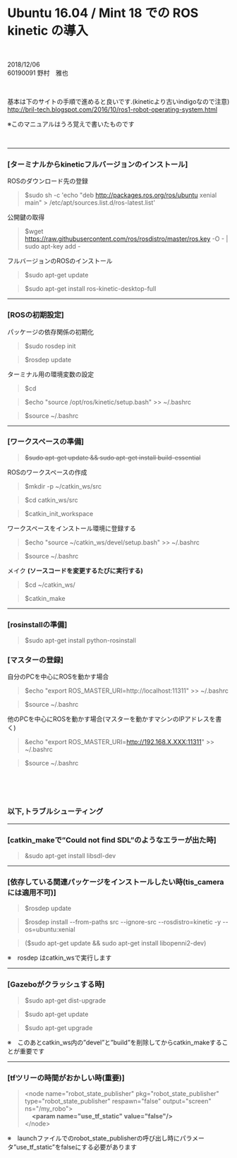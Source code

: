 # Ubuntu 16.04 / Mint 18 での ROS kinetic の導入  

<br />

2018/12/06  
60190091 野村　雅也  

<br />

基本は下のサイトの手順で進めると良いです.(kineticより古いindigoなので注意)  
http://bril-tech.blogspot.com/2016/10/ros1-robot-operating-system.html  

※このマニュアルはうろ覚えで書いたものです

<br />

---

### [ターミナルからkineticフルバージョンのインストール]

ROSのダウンロード先の登録
> $sudo sh -c 'echo "deb http://packages.ros.org/ros/ubuntu xenial main" > /etc/apt/sources.list.d/ros-latest.list' 

公開鍵の取得
> $wget https://raw.githubusercontent.com/ros/rosdistro/master/ros.key -O - | sudo apt-key add - 

フルバージョンのROSのインストール
> $sudo apt-get update 

> $sudo apt-get install ros-kinetic-desktop-full  

---

### [ROSの初期設定]

パッケージの依存関係の初期化
> $sudo rosdep init

> $rosdep update

ターミナル用の環境変数の設定
> $cd

> $echo "source /opt/ros/kinetic/setup.bash" >> ~/.bashrc  

> $source ~/.bashrc

---

### [ワークスペースの準備]

> ~~$sudo apt-get update && sudo apt-get install build-essential~~

ROSのワークスペースの作成
> $mkdir -p ~/catkin_ws/src

> $cd catkin_ws/src

> $catkin_init_workspace  

ワークスペースをインストール環境に登録する
> $echo "source ~/catkin_ws/devel/setup.bash" >> ~/.bashrc

> $source ~/.bashrc

メイク **(ソースコードを変更するたびに実行する)**
> $cd ~/catkin_ws/

> $catkin_make

---

### [rosinstallの準備]

> $sudo apt-get install python-rosinstall



### [マスターの登録]

自分のPCを中心にROSを動かす場合
> $echo "export ROS_MASTER_URI=http://localhost:11311" >> ~/.bashrc

> $source ~/.bashrc

他のPCを中心にROSを動かす場合(マスターを動かすマシンのIPアドレスを書く)
> &echo "export ROS_MASTER_URI=http://192.168.X.XXX:11311" >> ~/.bashrc

> $source ~/.bashrc

<br />
<br />
<br />

  
### 以下,トラブルシューティング  

---  

### [catkin_makeで”Could not find SDL”のようなエラーが出た時]

> &sudo apt-get install libsdl-dev

---

### [依存している関連パッケージをインストールしたい時(tis_cameraには適用不可)]

> $rosdep update

> $rosdep install --from-paths src --ignore-src --rosdistro=kinetic -y --os=ubuntu:xenial

> ($sudo apt-get update && sudo apt-get install libopenni2-dev)

※　rosdep はcatkin_wsで実行します

---

### [Gazeboがクラッシュする時]

> $sudo apt-get dist-upgrade

> $sudo apt-get update

> $sudo apt-get upgrade

※　このあとcatkin_ws内の”devel”と”build”を削除してからcatkin_makeすることが重要です

---

### [tfツリーの時間がおかしい時(重要)]

> &lt;node name="robot_state_publisher" pkg="robot_state_publisher" type="robot_state_publisher" respawn="false" output="screen" ns="/my_robo"&gt;  
> &nbsp;&nbsp;&nbsp;&nbsp;**&lt;param name="use_tf_static" value="false"/&gt;**  
> &lt;/node&gt;

※　launchファイルでのrobot_state_publisherの呼び出し時にパラメータ”use_tf_static”をfalseにする必要があります
